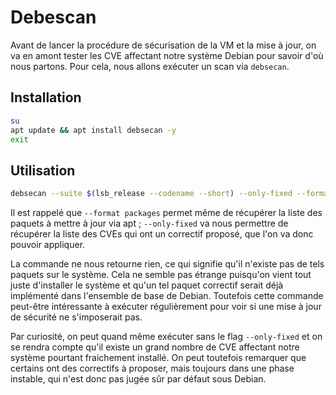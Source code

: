 # Debescan

Avant de lancer la procédure de sécurisation de la VM et la mise à jour, on va en amont tester les CVE affectant notre système Debian pour savoir d'où nous partons. Pour cela, nous allons exécuter un scan via `debsecan`.

## Installation

```bash
su
apt update && apt install debsecan -y
exit
```

## Utilisation

```bash
debsecan --suite $(lsb_release --codename --short) --only-fixed --format detail
```

Il est rappelé que `--format packages` permet même de récupérer la liste des paquets à mettre à jour via apt ; `--only-fixed` va nous permettre de récupérer la liste des CVEs qui ont un correctif proposé, que l'on va donc pouvoir appliquer.

La commande ne nous retourne rien, ce qui signifie qu'il n'existe pas de tels paquets sur le système.
Cela ne semble pas étrange puisqu'on vient tout juste d'installer le système et qu'un tel paquet correctif serait déjà implémenté dans l'ensemble de base de Debian. Toutefois cette commande peut-être intéressante à exécuter régulièrement pour voir si une mise à jour de sécurité ne s'imposerait pas.

Par curiosité, on peut quand même exécuter sans le flag `--only-fixed` et on se rendra compte qu'il existe un grand nombre de CVE affectant notre système pourtant fraichement installé. On peut toutefois remarquer que certains ont des correctifs à proposer, mais toujours dans une phase instable, qui n'est donc pas jugée sûr par défaut sous Debian.
